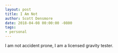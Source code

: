 ```yaml
---
layout: post
title: I Am Not
author: Scott Densmore
date: 2018-04-08 00:00:00 -0800
tags:
- personal
---
```


I am not accident prone, I am a licensed gravity tester.
